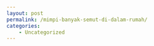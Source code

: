 ```yaml
---
layout: post
permalink: /mimpi-banyak-semut-di-dalam-rumah/
categories:
    - Uncategorized
---
```


